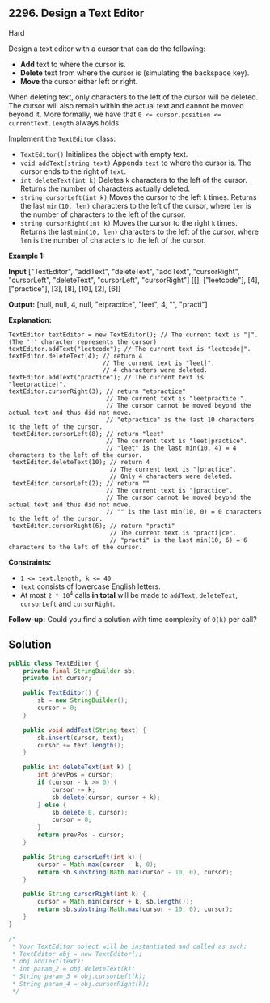 ## 2296\. Design a Text Editor

Hard

Design a text editor with a cursor that can do the following:

*   **Add** text to where the cursor is.
*   **Delete** text from where the cursor is (simulating the backspace key).
*   **Move** the cursor either left or right.

When deleting text, only characters to the left of the cursor will be deleted. The cursor will also remain within the actual text and cannot be moved beyond it. More formally, we have that `0 <= cursor.position <= currentText.length` always holds.

Implement the `TextEditor` class:

*   `TextEditor()` Initializes the object with empty text.
*   `void addText(string text)` Appends `text` to where the cursor is. The cursor ends to the right of `text`.
*   `int deleteText(int k)` Deletes `k` characters to the left of the cursor. Returns the number of characters actually deleted.
*   `string cursorLeft(int k)` Moves the cursor to the left `k` times. Returns the last `min(10, len)` characters to the left of the cursor, where `len` is the number of characters to the left of the cursor.
*   `string cursorRight(int k)` Moves the cursor to the right `k` times. Returns the last `min(10, len)` characters to the left of the cursor, where `len` is the number of characters to the left of the cursor.

**Example 1:**

**Input** ["TextEditor", "addText", "deleteText", "addText", "cursorRight", "cursorLeft", "deleteText", "cursorLeft", "cursorRight"] [[], ["leetcode"], [4], ["practice"], [3], [8], [10], [2], [6]]

**Output:** [null, null, 4, null, "etpractice", "leet", 4, "", "practi"]

**Explanation:**

    TextEditor textEditor = new TextEditor(); // The current text is "|". (The '|' character represents the cursor)
    textEditor.addText("leetcode"); // The current text is "leetcode|".
    textEditor.deleteText(4); // return 4
                              // The current text is "leet|".
                              // 4 characters were deleted.
    textEditor.addText("practice"); // The current text is "leetpractice|".
    textEditor.cursorRight(3); // return "etpractice"
                               // The current text is "leetpractice|".
                               // The cursor cannot be moved beyond the actual text and thus did not move.
                               // "etpractice" is the last 10 characters to the left of the cursor.
     textEditor.cursorLeft(8); // return "leet"
                               // The current text is "leet|practice".
                               // "leet" is the last min(10, 4) = 4 characters to the left of the cursor.
     textEditor.deleteText(10); // return 4
                                // The current text is "|practice".
                                // Only 4 characters were deleted.
     textEditor.cursorLeft(2); // return ""
                               // The current text is "|practice".
                               // The cursor cannot be moved beyond the actual text and thus did not move.
                               // "" is the last min(10, 0) = 0 characters to the left of the cursor.
     textEditor.cursorRight(6); // return "practi"
                                // The current text is "practi|ce".
                                // "practi" is the last min(10, 6) = 6 characters to the left of the cursor. 

**Constraints:**

*   `1 <= text.length, k <= 40`
*   `text` consists of lowercase English letters.
*   At most <code>2 * 10<sup>4</sup></code> calls **in total** will be made to `addText`, `deleteText`, `cursorLeft` and `cursorRight`.

**Follow-up:** Could you find a solution with time complexity of `O(k)` per call?

## Solution

```java
public class TextEditor {
    private final StringBuilder sb;
    private int cursor;

    public TextEditor() {
        sb = new StringBuilder();
        cursor = 0;
    }

    public void addText(String text) {
        sb.insert(cursor, text);
        cursor += text.length();
    }

    public int deleteText(int k) {
        int prevPos = cursor;
        if (cursor - k >= 0) {
            cursor -= k;
            sb.delete(cursor, cursor + k);
        } else {
            sb.delete(0, cursor);
            cursor = 0;
        }
        return prevPos - cursor;
    }

    public String cursorLeft(int k) {
        cursor = Math.max(cursor - k, 0);
        return sb.substring(Math.max(cursor - 10, 0), cursor);
    }

    public String cursorRight(int k) {
        cursor = Math.min(cursor + k, sb.length());
        return sb.substring(Math.max(cursor - 10, 0), cursor);
    }
}

/*
 * Your TextEditor object will be instantiated and called as such:
 * TextEditor obj = new TextEditor();
 * obj.addText(text);
 * int param_2 = obj.deleteText(k);
 * String param_3 = obj.cursorLeft(k);
 * String param_4 = obj.cursorRight(k);
 */
```